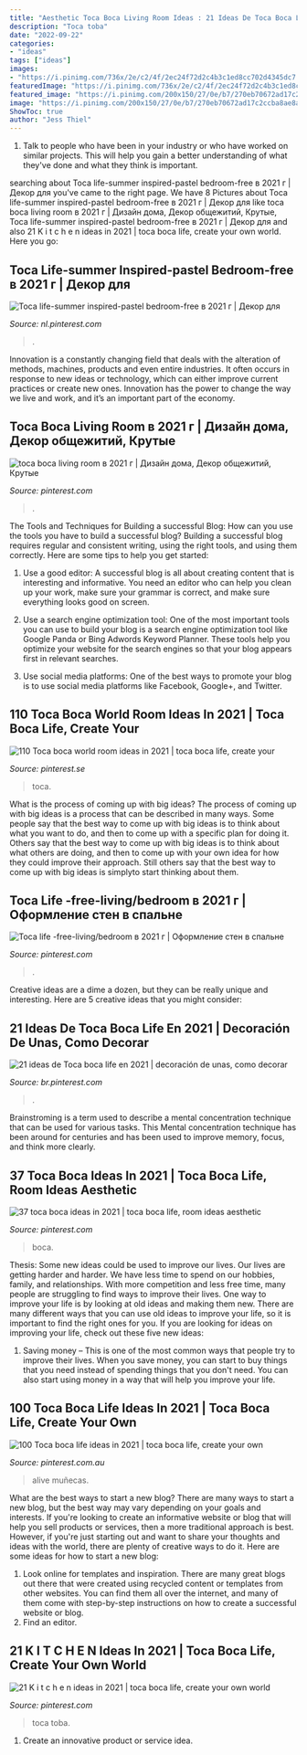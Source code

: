 ```yaml
---
title: "Aesthetic Toca Boca Living Room Ideas : 21 Ideas De Toca Boca Life En 2021"
description: "Toca toba"
date: "2022-09-22"
categories:
- "ideas"
tags: ["ideas"]
images:
- "https://i.pinimg.com/736x/2e/c2/4f/2ec24f72d2c4b3c1ed8cc702d4345dc7.jpg"
featuredImage: "https://i.pinimg.com/736x/2e/c2/4f/2ec24f72d2c4b3c1ed8cc702d4345dc7.jpg"
featured_image: "https://i.pinimg.com/200x150/27/0e/b7/270eb70672ad17c2ccba8ae8a8bbc410.jpg"
image: "https://i.pinimg.com/200x150/27/0e/b7/270eb70672ad17c2ccba8ae8a8bbc410.jpg"
ShowToc: true
author: "Jess Thiel"
---
```



1. Talk to people who have been in your industry or who have worked on similar projects. This will help you gain a better understanding of what they've done and what they think is important.

	

		
searching about Toca life-summer inspired-pastel bedroom-free в 2021 г | Декор для you've came to the right page. We have 8 Pictures about Toca life-summer inspired-pastel bedroom-free в 2021 г | Декор для like toca boca living room в 2021 г | Дизайн дома, Декор общежитий, Крутые, Toca life-summer inspired-pastel bedroom-free в 2021 г | Декор для and also 21 K i t c h e n ideas in 2021 | toca boca life, create your own world. Here you go:
		
    
## Toca Life-summer Inspired-pastel Bedroom-free в 2021 г | Декор для

<img loading=lazy src="https://i.pinimg.com/736x/a3/3b/22/a33b2296f5d426f9b8cc40827fa874a4.jpg" onerror="this.onerror=null;this.src='https://tse4.mm.bing.net/th?id=OIP.HvNKXVCDk_Xz3cU2KLFMRwHaGQ&amp;pid=15.1';" alt="Toca life-summer inspired-pastel bedroom-free в 2021 г | Декор для">

_Source: nl.pinterest.com_

>. 

	

Innovation is a constantly changing field that deals with the alteration of methods, machines, products and even entire industries. It often occurs in response to new ideas or technology, which can either improve current practices or create new ones. Innovation has the power to change the way we live and work, and it’s an important part of the economy.

    
## Toca Boca Living Room в 2021 г | Дизайн дома, Декор общежитий, Крутые

<img loading=lazy src="https://i.pinimg.com/736x/53/f1/d4/53f1d485bc923ee2ede9988eea76bdfe.jpg" onerror="this.onerror=null;this.src='https://tse1.mm.bing.net/th?id=OIP.1CKZWtPepKXQMNG9vb-2KwHaGD&amp;pid=15.1';" alt="toca boca living room в 2021 г | Дизайн дома, Декор общежитий, Крутые">

_Source: pinterest.com_

>. 

	

The Tools and Techniques for Building a successful Blog: How can you use the tools you have to build a successful blog?
Building a successful blog requires regular and consistent writing, using the right tools, and using them correctly. Here are some tips to help you get started:
1. Use a good editor: A successful blog is all about creating content that is interesting and informative. You need an editor who can help you clean up your work, make sure your grammar is correct, and make sure everything looks good on screen.

2. Use a search engine optimization tool: One of the most important tools you can use to build your blog is a search engine optimization tool like Google Panda or Bing Adwords Keyword Planner. These tools help you optimize your website for the search engines so that your blog appears first in relevant searches.

3. Use social media platforms: One of the best ways to promote your blog is to use social media platforms like Facebook, Google+, and Twitter.

    
## 110 Toca Boca World Room Ideas In 2021 | Toca Boca Life, Create Your

<img loading=lazy src="https://i.pinimg.com/474x/ab/98/96/ab9896aea1966fa1c995bfa545e426fa.jpg" onerror="this.onerror=null;this.src='https://tse2.mm.bing.net/th?id=OIP.k8XLdt1U76sE0VyhONibLwAAAA&amp;pid=15.1';" alt="110 Toca boca world room ideas in 2021 | toca boca life, create your">

_Source: pinterest.se_

>toca. 

	

What is the process of coming up with big ideas?
The process of coming up with big ideas is a process that can be described in many ways. Some people say that the best way to come up with big ideas is to think about what you want to do, and then to come up with a specific plan for doing it. Others say that the best way to come up with big ideas is to think about what others are doing, and then to come up with your own idea for how they could improve their approach. Still others say that the best way to come up with big ideas is simplyto start thinking about them.

    
## Toca Life -free-living/bedroom в 2021 г | Оформление стен в спальне

<img loading=lazy src="https://i.pinimg.com/736x/2e/c2/4f/2ec24f72d2c4b3c1ed8cc702d4345dc7.jpg" onerror="this.onerror=null;this.src='https://tse2.mm.bing.net/th?id=OIP.xk8_VevUfo_PS0JuSACotQHaFH&amp;pid=15.1';" alt="Toca life -free-living/bedroom в 2021 г | Оформление стен в спальне">

_Source: pinterest.com_

>. 

	

Creative ideas are a dime a dozen, but they can be really unique and interesting. Here are 5 creative ideas that you might consider: 

    
## 21 Ideas De Toca Boca Life En 2021 | Decoración De Unas, Como Decorar

<img loading=lazy src="https://i.pinimg.com/474x/35/56/78/35567811fcc17e6aa723135041fb7a15.jpg" onerror="this.onerror=null;this.src='https://tse3.mm.bing.net/th?id=OIP.kwR8Y6TK4VK3SietIMzXogAAAA&amp;pid=15.1';" alt="21 ideas de Toca boca life en 2021 | decoración de unas, como decorar">

_Source: br.pinterest.com_

>. 

	

Brainstroming is a term used to describe a mental concentration technique that can be used for various tasks. This Mental concentration technique has been around for centuries and has been used to improve memory, focus, and think more clearly.

    
## 37 Toca Boca Ideas In 2021 | Toca Boca Life, Room Ideas Aesthetic

<img loading=lazy src="https://i.pinimg.com/200x150/27/0e/b7/270eb70672ad17c2ccba8ae8a8bbc410.jpg" onerror="this.onerror=null;this.src='https://tse4.mm.bing.net/th?id=OIP.PZ6XpiTMsHSIEH3LE91rvAAAAA&amp;pid=15.1';" alt="37 toca boca ideas in 2021 | toca boca life, room ideas aesthetic">

_Source: pinterest.com_

>boca. 

	

Thesis: Some new ideas could be used to improve our lives.
Our lives are getting harder and harder. We have less time to spend on our hobbies, family, and relationships. With more competition and less free time, many people are struggling to find ways to improve their lives. One way to improve your life is by looking at old ideas and making them new. There are many different ways that you can use old ideas to improve your life, so it is important to find the right ones for you. If you are looking for ideas on improving your life, check out these five new ideas: 
1) Saving money – This is one of the most common ways that people try to improve their lives. When you save money, you can start to buy things that you need instead of spending things that you don't need. You can also start using money in a way that will help you improve your life.

    
## 100 Toca Boca Life Ideas In 2021 | Toca Boca Life, Create Your Own

<img loading=lazy src="https://i.pinimg.com/474x/98/d0/ae/98d0aeac26112e3ee223c03dcafe5f97.jpg" onerror="this.onerror=null;this.src='https://tse2.mm.bing.net/th?id=OIP.yZQBCQm0nso06xMZ5yNXqgAAAA&amp;pid=15.1';" alt="100 Toca boca life ideas in 2021 | toca boca life, create your own">

_Source: pinterest.com.au_

>alive muñecas. 

	

What are the best ways to start a new blog?
There are many ways to start a new blog, but the best way may vary depending on your goals and interests. If you're looking to create an informative website or blog that will help you sell products or services, then a more traditional approach is best. However, if you're just starting out and want to share your thoughts and ideas with the world, there are plenty of creative ways to do it. Here are some ideas for how to start a new blog: 
1. Look online for templates and inspiration. There are many great blogs out there that were created using recycled content or templates from other websites. You can find them all over the internet, and many of them come with step-by-step instructions on how to create a successful website or blog. 
2. Find an editor.

    
## 21 K I T C H E N Ideas In 2021 | Toca Boca Life, Create Your Own World

<img loading=lazy src="https://i.pinimg.com/474x/f3/17/5d/f3175da823045d8948d654c9f76be80c.jpg" onerror="this.onerror=null;this.src='https://tse4.mm.bing.net/th?id=OIP.uKxCM70d7k8TMcJjQdX_RQAAAA&amp;pid=15.1';" alt="21 K i t c h e n ideas in 2021 | toca boca life, create your own world">

_Source: pinterest.com_

>toca toba. 

	

1. Create an innovative product or service idea.

